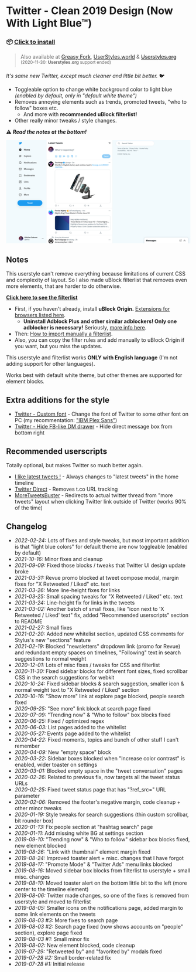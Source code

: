 # Twitter - Clean 2019 Design (Now With Light Blue™)

### 📦 [Click to install](https://github.com/krisu5/userstyles/raw/master/Twitter%20-%20Clean%202019%20Design%20(Now%20With%20Light%20Blue)/twitter_2019_clean_design_now_with_light_blue.user.css)

> Also available at [Greasy Fork](https://greasyfork.org/en/scripts/394318-twitter-clean-2019-design-now-with-light-blue), [UserStyles.world](https://userstyles.world/style/125/twitter-clean-2019-design-now-with-light-blue) & ~~[Userstyles.org](https://33kk.github.io/uso-archive/?author=krisu&style=173920)~~<br>
<sup>(2020-11-30: **Userstyles.org** support ended)</sup>

*It's same new Twitter, except much cleaner and little bit better.* 🐦

- Toggleable option to change white background color to light blue *(enabled by default, only in "default white theme")*
- Removes annoying elements such as trends, promoted tweets, "who to follow" boxes etc.
  - And more with **recommended uBlock filterlist!**
- Other really minor tweaks / style changes.

⚠ ***Read the notes at the bottom!***

![Userstyle screenshot](screenshots/1_screenshot.jpg)

## Notes

This userstyle can't remove everything because limitations of current CSS and complexity of layout.
So I also made uBlock filterlist that removes even more elements, that are harder to do otherwise.

**[Click here to see the filterlist](https://raw.githubusercontent.com/krisu5/userstyles/master/Twitter%20-%20Clean%202019%20Design%20(Now%20With%20Light%20Blue)/filterlist.txt)**

- First, if you haven't already, install **uBlock Origin.** [Extensions for browsers listed here](https://github.com/gorhill/uBlock#ublock-origin).
  - **Uninstall Adblock Plus and other similar adblockers! Only one adblocker is necessary!** Seriously, [more info here](https://twitter.com/gorhill/status/1033706103782170625).
- Then: [How to import manually a filterlist](https://github.com/gorhill/uBlock/wiki/Filter-lists-from-around-the-web).
- Also, you can copy the filter rules and add manually to uBlock Origin if you want, but you miss the updates.

This userstyle and filterlist works **ONLY with English language** (I'm not adding support for other languages).

Works best with default white theme, but other themes are supported for element blocks.

## Extra additions for the style

- [Twitter - Custom font](https://github.com/krisu5/userstyles/raw/master/_Misc/twitter_-_custom_font.user.css) - Change the font of Twitter to some other font on PC (my recommentation: ["IBM Plex Sans"](https://fonts.google.com/specimen/IBM+Plex+Sans))
- [Twitter - Hide FB-like DM drawer](https://github.com/krisu5/userstyles/raw/master/_Misc/twitter_-_hide_fb-like_dm_drawer.user.css) - Hide direct message box from bottom right

## Recommended userscripts

Totally optional, but makes Twitter so much better again.

- [I like latest tweets !](https://greasyfork.org/en/scripts/400695-i-like-latest-tweets) - Always changes to "latest tweets" in the home timeline
- [Twitter Direct](https://greasyfork.org/en/scripts/404632-twitter-direct) - Removes t.co URL tracking
- [MoreTweetsBuster](https://greasyfork.org/en/scripts/397988-moretweetsbuster) - Redirects to actual twitter thread from "more tweets" layout when clicking Twitter link outside of Twitter (works 90% of the time)

## Changelog

- *2022-02-24:* Lots of fixes and style tweaks, but most important addition is that "light blue colors" for default theme are now toggleable (enabled by default)
- *2021-10-16:* Minor fixes and cleanup
- *2021-09-09:* Fixed those blocks / tweaks that Twitter UI design update broke
- *2021-03-31:* Revue promo blocked at tweet compose modal, margin fixes for "X Retweeted / Liked" etc. text
- *2021-03-26:* More line-height fixes for links
- *2021-03-25:* Small spacing tweaks for "X Retweeted / Liked" etc. text
- *2021-03-24:* Line-height fix for links in the tweets
- *2021-03-02:* Another batch of small fixes, like "icon next to 'X Retweeted / Liked' text" fix, added "Recommended userscripts" section to README
- *2021-02-27:* Small fixes
- *2021-02-20:* Added new whitelist section, updated CSS comments for Stylus's new "sections" feature
- *2021-02-19:* Blocked "newsletters" dropdown link (promo for Revue) and redundant empty spaces on timelines, "Following" text in search suggestions to normal weight
- *2020-12-01:* Lots of misc fixes / tweaks for CSS and filterlist
- *2020-11-30:* Fixed sidebar blocks for different font sizes, fixed scrollbar CSS in the search suggestions for webkit
- *2020-10-24:* Fixed sidebar blocks & search suggestion, smaller icon & normal weight text to "X Retweeted / Liked" section
- *2020-10-16:* "Show more" link at explore page blocked, people search fixed
- *2020-09-25:* "See more" link block at search page fixed
- *2020-07-09:* "Trending now" & "Who to follow" box blocks fixed
- *2020-06-25:* Fixed / optimized regex
- *2020-06-03:* List pages added to the whitelist
- *2020-05-27:* Events page added to the whitelist
- *2020-04-22:* Fixed moments, topics and bunch of other stuff I can't remember
- *2020-04-09:* New "empty space" block
- *2020-03-22:* Sidebar boxes blocked when "Increase color contrast" is enabled, wider toaster on settings
- *2020-03-01:* Blocked empty space in the "tweet conversation" pages
- *2020-02-26:* Related to previous fix, now targets all the tweet status URLs
- *2020-02-25:* Fixed tweet status page that has "?ref_src=" URL parameter
- *2020-02-06:* Removed the footer's negative margin, code cleanup + other minor tweaks
- *2020-01-19:* Style tweaks for search suggestions (thin custom scrollbar, bit rounder box)
- *2020-01-13:* Fix people section at "hashtag search" page
- *2020-01-11:* Add missing white BG at settings section
- *2019-09-10:* "Trending now" & "Who to follow" sidebar box blocks fixed, new element blocked
- *2019-08-26:* "Link with thumbnail" element margin fixed
- *2019-08-24:* Improved toaster alert + misc. changes that I have forgot
- *2019-08-17:* "Promote Mode" & "Twitter Ads" menu links blocked
- *2019-08-16:* Moved sidebar box blocks from filterlist to userstyle + small misc. changes
- *2019-08-10:* Moved toaster alert on the bottom little bit to the left (more center to the timeline element)
- *2019-08-06:* Twitter made changes, so one of the fixes is removed from userstyle and moved to filterlist
- *2019-08-05:* Smaller icons on the notifications page, added margin to some link elements on the tweets
- *2019-08-03 #3:* More fixes to search page
- *2019-08-03 #2:* Search page fixed (now shows accounts on "people" section), explore page fixed
- *2019-08-03 #1:* Small minor fix
- *2019-08-02:* New element blocked, code cleanup
- *2019-07-29:* "Retweeted by" and "favorited by" modals fixed
- *2019-07-28 #2:* Small border-related fix
- *2019-07-28 #1:* Initial release